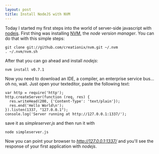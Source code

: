 ```yaml
---
layout: post
title: Install NodeJS with NVM
---
```

Today I started my first steps into the world of server-side javascript with [nodejs][0]. First thing was installing [NVM][1], the *node version manager*. You can do that with this simple steps:

    git clone git://github.com/creationix/nvm.git ~/.nvm
    . ~/.nvm/nvm.sh

After that you can go ahead and install *nodejs*:

    nvm install v0.7.1

Now you need to download an IDE, a compiler, an enterprise service bus... oh no, wait. Just open your texteditor, paste the following text:

    var http = require('http');
    http.createServer(function (req, res) {
      res.writeHead(200, {'Content-Type': 'text/plain'});
      res.end('Hello World\n');
    }).listen(1337, "127.0.0.1");
    console.log('Server running at http://127.0.0.1:1337/');

save it as *simpleserver.js* and then run it with

    node simpleserver.js

Now you can point your browser to *http://127.0.0.1:1337/* and you'll see the response of your first application with *nodejs*.

[0]: http://nodejs.org/
[1]: https://github.com/creationix/nvm#readme

